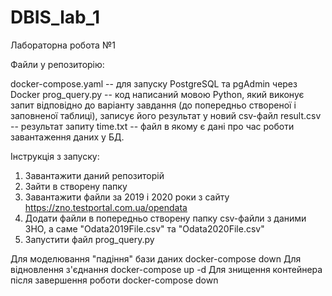 # DBIS_lab_1

Лабораторна робота №1 

Файли у репозиторію:

docker-compose.yaml -- для запуску PostgreSQL та pgAdmin через Docker
prog_query.py -- код написаний мовою Python, який  виконує запит відповідно до варіанту завдання (до попередньо створеної і заповненої таблиці), 
                 записує його результат у новий csv-файл
result.csv -- результат запиту
time.txt -- файл в якому є дані про час роботи завантаження даних у БД.

Інструкція з запуску:

1. Завантажити даний репозиторій
2. Зайти в створену папку 
3. Завантажити файли за 2019 і 2020 роки з сайту https://zno.testportal.com.ua/opendata 
4. Додати файли в попередньо створену папку csv-файли з даними ЗНО, а саме "Odata2019File.csv" та "Odata2020File.csv"
5. Запустити файл prog_query.py 

Для моделювання "падіння" бази даних  docker-compose down
Для відновлення з'єднання  docker-compose up -d
Для знищення контейнера після завершення роботи docker-compose down
